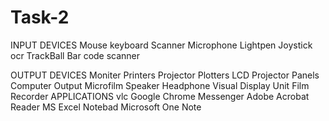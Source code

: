 # Task-2
INPUT DEVICES
   Mouse
   keyboard
   Scanner
   Microphone
   Lightpen
   Joystick
   ocr
   TrackBall
   Bar code scanner
   
OUTPUT DEVICES
  Moniter
  Printers
  Projector
  Plotters
  LCD Projector Panels
  Computer Output Microfilm
  Speaker
   Headphone
   Visual Display Unit
   Film Recorder
APPLICATIONS
  vlc
  Google Chrome
  Messenger
  Adobe Acrobat Reader
  MS Excel
  Notebad
  Microsoft One Note
